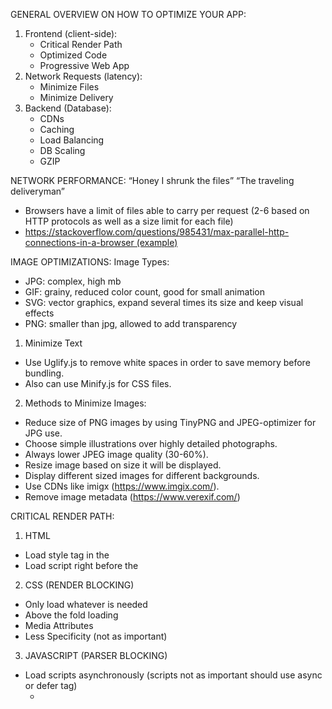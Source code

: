 GENERAL OVERVIEW ON HOW TO OPTIMIZE YOUR APP:
1. Frontend (client-side):
    * Critical Render Path
    * Optimized Code
    * Progressive Web App
2. Network Requests (latency):
    * Minimize Files
    * Minimize Delivery
3. Backend (Database):
    * CDNs
    * Caching
    * Load Balancing
    * DB Scaling
    * GZIP

NETWORK PERFORMANCE:
“Honey I shrunk the files”
“The traveling deliveryman”
* Browsers have a limit of files able to carry per request (2-6 based on HTTP protocols as well as a size limit for each file)
* https://stackoverflow.com/questions/985431/max-parallel-http-connections-in-a-browser (example)

IMAGE OPTIMIZATIONS:
Image Types:
* JPG: complex, high mb
* GIF: grainy, reduced color count, good for small animation
* SVG: vector graphics, expand several times its size and keep visual effects
* PNG: smaller than jpg, allowed to add transparency
1. Minimize Text
* Use Uglify.js to remove white spaces in order to save memory before bundling.
* Also can use Minify.js for CSS files.
2. Methods to Minimize Images:
* Reduce size of PNG images by using TinyPNG and JPEG-optimizer for JPG use.
* Choose simple illustrations over highly detailed photographs.
* Always lower JPEG image quality (30-60%).
* Resize image based on size it will be displayed.
* Display different sized images for different backgrounds.
* Use CDNs like imigx (https://www.imgix.com/).
* Remove image metadata (https://www.verexif.com/)

CRITICAL RENDER PATH:
1. HTML
* Load style tag in the
* Load script right before the
2. CSS (RENDER BLOCKING)
* Only load whatever is needed
* Above the fold loading
* Media Attributes
* Less Specificity (not as important)
3. JAVASCRIPT (PARSER BLOCKING)
* Load scripts asynchronously (scripts not as important should use async or defer tag)
    * <script async>: Suggested use for scripts having no knowledge of our code since it can affect user exp.(i.e. HTML, CSS)
    * <script defer>: Loads after HTML has been parsed, great for scripts that will act on the render tree or DOM
* Defer loading of scripts
* Minimize DOM manipulation
* Avoid long running javascript
Helpful links:
* https://developers.google.com/speed/pagespeed/insights/ (test web pages on mobile or desktop with suggestions for optimizations based on webpage link provided from user)
* www.webpagetest.org
* http://youmightnotneedjquery.com/ (native JS is faster without heavy jQuery library use)
* https://css-tricks.com/prefetching-preloading-prebrowsing/ (Pre-fetching, pre-loading, pre-browsing)
* https://imagecompressor.com/ (image optimizer)

CODE SPLITTING:
* Splitting up the Javascript files based on the needs to optimize browser efficiency
* Lazy loading: deferring initialization of an object until the point at which it is needed
* Component based splitting (i.e. sidebar not activated until user clicks).
* Avoid blocking Main thread (minimize JS code, parse time)
* Avoid Memory Leaks (remove unused event listeners, variables after use, setTimeout)
* Tree shaking (Webpack configures unused code from library but not with 100% accuracy, Babel preset-env also helps with this)
Helpful Links:
* https://github.com/jamiebuilds/react-loadable
* https://www.smooth-code.com/open-source/loadable-components/docs/loadable-vs-react-lazy/ (easy to use react component level code splitting)
* https://developers.google.com/web/fundamentals/performance/optimizing-javascript/tree-shaking/ (Tree Shaking)

REACT OPTIMIZATION:
* React Perf (i.e. localhost:3000/?react_perf)
* Avoid Multiple re-rendering (minimize DOM manipulations)
* Use React Dev Tools to check "rendering processes" within each component and reduce 'ms' time
* 'shouldComponentUpdate' gives developer control to stop rerendering of components (use with caution since it will not pass props)
* PureComponent does the same job as shouldComponentUpdate if you don't have nested objects ('shallow comparison' will only rerender when props change and not deeply nested objects).
Helpful Links:
* https://github.com/maicki/why-did-you-update (Use this to tackle when to actually use performance enhancements without overly doing it)
* https://medium.com/@wereHamster/beware-react-setstate-is-asynchronous-ce87ef1a9cf3 (React setState is asynchronous)
* https://vasanthk.gitbooks.io/react-bits/patterns/19.async-nature-of-setState.html (Async Nature Of setState())

PROGRESSIVE WEB APPLICATIONS:
* HTTPS: protects information sent through browser to server in encrypted fashion
    * https://letsencrypt.org/ (free encryption certification service)
    * https://www.cloudflare.com/ (similar hosting site with encryption)
* App Manifest:
    * Make sure the viewport inside html file is included since this is the file which makes web app responsive across different platforms (source: https://developers.google.com/web/tools/lighthouse/audits/has-viewport-meta-tag)
    * Manifest.json is where the app's icon, name, color can be modified (favicon/splashscreen generator: https://realfavicongenerator.net/)
* Service Worker: A script (JS file) that runs in background and assists in offline first web application development (assists with Push Notifications and background syncs).
    * https://jakearchibald.github.io/isserviceworkerready/ (Which versions of the browsers have implemented service worker)
    * https://auth0.com/blog/introduction-to-progressive-web-apps-push-notifications-part-3/ (PWA push notifications) Related Links:
* http://debuggerdotbreak.judahgabriel.com/2018/04/13/i-built-a-pwa-and-published-it-in-3-app-stores-heres-what-i-learned/ 
* https://medium.com/@firt/progressive-web-apps-on-ios-are-here-d00430dee3a7 
* https://www.pwabuilder.com/ (converting web apps into app packages) 
* https://www.macincloud.com/ (if you do not own a Mac but need xcode) 
